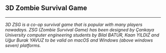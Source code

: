 ## 3D Zombie Survival Game
***
<i>3D ZSG is a co-op survival game that is popular with many players nowadays. ZSG (Zombie Survival Game) has been designed by Çankaya University computer engineering students by Bilal BATUR, Kaan YILDIZ and Uğur Burak YAVUZ to be valid on macOS and Windows (above windows seven) platforms.</i>
